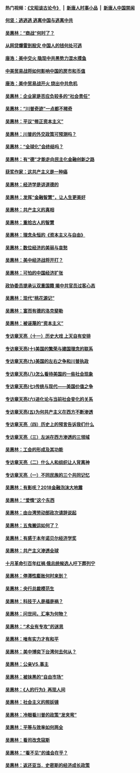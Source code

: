 #### 热门视频：[《文昭谈古论今》](https://github.com/gfw-breaker/wenzhao/blob/master/README.md?t=10210633) &nbsp;|&nbsp; [新唐人时事小品](https://github.com/gfw-breaker/ntdtv-comedy/blob/master/README.md?t=10210633) &nbsp;|&nbsp; [新唐人中国禁闻](https://github.com/gfw-breaker/ntdtv-news/blob/master/README.md?t=10210633)

#### [何坚：逃逃逃 逃离中国与逃离中共](../pages/nsc423/n10592891.md?t=10210633) 

#### [吴惠林：“商战”何时了？](../pages/nsc423/n10573558.md?t=10210633) 

#### [从网贷爆雷到股灾 中国人的钱何处可逃](../pages/nsc423/n10572800.md?t=10210633) 

#### [唐浩：美中交火 隐现中共黑势力混水摸鱼](../pages/nsc423/n10544040.md?t=10210633) 

#### [中美贸易战将如何影响中国的房市和币值](../pages/nsc423/n10543697.md?t=10210633) 

#### [唐浩：美中贸易战开火 烧出中共危机](../pages/nsc423/n10540126.md?t=10210633) 

#### [吴惠林：企业家是否应负较多的“社会责任”](../pages/nsc423/n10535022.md?t=10210633) 

#### [吴惠林：“川普奇迹”一点都不稀奇](../pages/nsc423/n10512808.md?t=10210633) 

#### [吴惠林：平议“修正资本主义”](../pages/nsc423/n10495724.md?t=10210633) 

#### [吴惠林：川普的外交政策可预测吗？](../pages/nsc423/n10462387.md?t=10210633) 

#### [吴惠林：“全球化”会终结吗？](../pages/nsc423/n10452838.md?t=10210633) 

#### [吴惠林：有“德”才能走向民主化金融创新之路](../pages/nsc423/n10432292.md?t=10210633) 

#### [获奖作家：这共产主义是一种癌](../pages/nsc423/n10431541.md?t=10210633) 

#### [吴惠林：经济学是讲道德的](../pages/nsc423/n10398014.md?t=10210633) 

#### [吴惠林：发挥“金融智慧”，让人生更美好](../pages/nsc423/n10375019.md?t=10210633) 

#### [吴惠林：共产主义的真相](../pages/nsc423/n10351394.md?t=10210633) 

#### [吴惠林：重拾古人的智慧](../pages/nsc423/n10337691.md?t=10210633) 

#### [吴惠林：理念永恒的《资本主义与自由》](../pages/nsc423/n10316274.md?t=10210633) 

#### [吴惠林：数位经济的美丽与哀愁](../pages/nsc423/n10292946.md?t=10210633) 

#### [吴惠林：美中经济战将开打？](../pages/nsc423/n10258825.md?t=10210633) 

#### [吴惠林：可怕的中国经济扩张](../pages/nsc423/n10219147.md?t=10210633) 

#### [政协委员提承认双重国籍 揭中共官员过客心态](../pages/nsc423/n10208809.md?t=10210633) 

#### [吴惠林：现代“桃花源记”](../pages/nsc423/n10185234.md?t=10210633) 

#### [吴惠林：富而有德的洛克斐勒](../pages/nsc423/n10142264.md?t=10210633) 

#### [吴惠林：被诬蔑的“资本主义”](../pages/nsc423/n10124816.md?t=10210633) 

#### [专访章天亮（十一）历史大戏 上天自有安排](../pages/nsc423/n10094905.md?t=10210633) 

#### [专访章天亮(十)美国的繁荣与建国理念的联系](../pages/nsc423/n10094899.md?t=10210633) 

#### [专访章天亮(九)美国的左右之争和川普执政](../pages/nsc423/n10094889.md?t=10210633) 

#### [专访章天亮(八)怎么看待美国的一些社会现象](../pages/nsc423/n10094857.md?t=10210633) 

#### [专访章天亮(七)传统与现代——美国价值之争](../pages/nsc423/n10093140.md?t=10210633) 

#### [专访章天亮(六)进化论与当前社会变化的关系](../pages/nsc423/n10092036.md?t=10210633) 

#### [专访章天亮(五)为何共产主义在西方不断渗透](../pages/nsc423/n10083620.md?t=10210633) 

#### [专访章天亮（四）历史上的预言告诉我们什么](../pages/nsc423/n10083606.md?t=10210633) 

#### [专访章天亮（三）左派在西方渗透的三领域](../pages/nsc423/n10081115.md?t=10210633) 

#### [吴惠林：工会的形成及其功能](../pages/nsc423/n10080633.md?t=10210633) 

#### [专访章天亮（二）什么人和组织让人背离神](../pages/nsc423/n10076637.md?t=10210633) 

#### [专访章天亮（一）不同民族的三个共同记忆](../pages/nsc423/n10074188.md?t=10210633) 

#### [吴惠林：有影呒？2018金融泡沫大地震](../pages/nsc423/n10040534.md?t=10210633) 

#### [吴惠林：“爱情”这个东西](../pages/nsc423/n10019423.md?t=10210633) 

#### [吴惠林：由台湾劳动部政次请辞说起](../pages/nsc423/n9979679.md?t=10210633) 

#### [吴惠林：五鬼搬运如何了？](../pages/nsc423/n9925338.md?t=10210633) 

#### [吴惠林：有感于本年诺贝尔经济学奖](../pages/nsc423/n9871883.md?t=10210633) 

#### [吴惠林：共产主义渗透全球](../pages/nsc423/n9812748.md?t=10210633) 

#### [十月革命引百年红祸 俄总统候选人吁下葬列宁](../pages/nsc423/n9810182.md?t=10210633) 

#### [吴惠林：停滞性膨胀何时来到？](../pages/nsc423/n9764136.md?t=10210633) 

#### [吴惠林：央行总裁模范生](../pages/nsc423/n9728134.md?t=10210633) 

#### [吴惠林：科技于人是福是祸？](../pages/nsc423/n9672982.md?t=10210633) 

#### [吴惠林：问世间，汇率为何物？](../pages/nsc423/n9621788.md?t=10210633) 

#### [吴惠林：“术业有专攻”的迷思](../pages/nsc423/n9580363.md?t=10210633) 

#### [吴惠林：唯有实力才有和平](../pages/nsc423/n9529599.md?t=10210633) 

#### [吴惠林：美中博奕下台湾何去何从？](../pages/nsc423/n9483598.md?t=10210633) 

#### [吴惠林：公亲VS.事主](../pages/nsc423/n9425637.md?t=10210633) 

#### [吴惠林：被抹黑的“自由市场”](../pages/nsc423/n9351545.md?t=10210633) 

#### [吴惠林：《人的行为》再现人间](../pages/nsc423/n9296339.md?t=10210633) 

#### [吴惠林：社会主义的照妖镜](../pages/nsc423/n9243460.md?t=10210633) 

#### [吴惠林：冷眼看川普的政策“发夹弯”](../pages/nsc423/n9120684.md?t=10210633) 

#### [吴惠林：平等与效率如何两全](../pages/nsc423/n9075430.md?t=10210633) 

#### [吴惠林：看司改念寇斯](../pages/nsc423/n9024915.md?t=10210633) 

#### [吴惠林：“看不见”的谁会在乎？](../pages/nsc423/n8977488.md?t=10210633) 

#### [吴惠林：返还亚当．史密斯的经济成长政策](../pages/nsc423/n8931896.md?t=10210633) 

